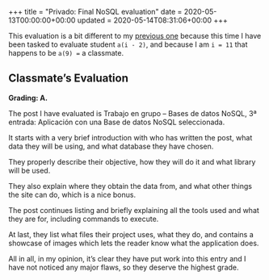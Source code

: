+++
title = "Privado: Final NoSQL evaluation"
date = 2020-05-13T00:00:00+00:00
updated = 2020-05-14T08:31:06+00:00
+++

This evaluation is a bit different to my [previous one](/blog/mdad/nosql-evaluation/) because this time I have been tasked to evaluate student `a(i - 2)`, and because I am `i = 11` that happens to be `a(9) =` a classmate.

## Classmate’s Evaluation

**Grading: A.**

The post I have evaluated is Trabajo en grupo – Bases de datos NoSQL, 3ª entrada: Aplicación con una Base de datos NoSQL seleccionada.

It starts with a very brief introduction with who has written the post, what data they will be using, and what database they have chosen.

They properly describe their objective, how they will do it and what library will be used.

They also explain where they obtain the data from, and what other things the site can do, which is a nice bonus.

The post continues listing and briefly explaining all the tools used and what they are for, including commands to execute.

At last, they list what files their project uses, what they do, and contains a showcase of images which lets the reader know what the application does.

All in all, in my opinion, it’s clear they have put work into this entry and I have not noticed any major flaws, so they deserve the highest grade.